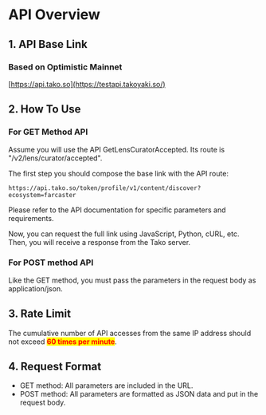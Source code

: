 # API Overview

## 1. API Base Link

### Based on Optimistic Mainnet

[https://api.tako.so](https://testapi.takoyaki.so/)

## 2. How To Use

### For GET Method API

Assume you will use the API GetLensCuratorAccepted. Its route is "/v2/lens/curator/accepted".

The first step you should compose the base link with the API route:

`https://api.tako.so/token/profile/v1/content/discover?ecosystem=farcaster`

Please refer to the API documentation for specific parameters and requirements.

Now, you can request the full link using JavaScript, Python, cURL, etc. Then, you will receive a response from the Tako server.

### For POST method API

Like the GET method, you must pass the parameters in the request body as application/json.

## 3. Rate Limit

The cumulative number of API accesses from the same IP address should not exceed <mark style="color:red;">**60 times per minute**</mark>.

## 4. Request Format

* GET method: All parameters are included in the URL.
* POST method: All parameters are formatted as JSON data and put in the request body.
